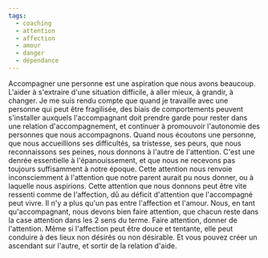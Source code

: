 ```yaml
---
tags:
  - coaching
  - attention
  - affection
  - amour
  - danger
  - dépendance
---
```

Accompagner une personne est une aspiration que nous avons beaucoup.
L'aider à s'extraire d'une situation difficile, à aller mieux, à grandir, à changer.
Je me suis rendu compte que quand je travaille avec une personne qui peut être fragilisée, des biais de comportements peuvent s'installer auxquels l'accompagnant doit prendre garde pour rester dans une relation d'accompagnement, et continuer à promouvoir l'autonomie des personnes que nous accompagnons.
Quand nous écoutons une personne, que nous accueillions ses difficultés, sa tristesse, ses peurs, que nous reconnaissons ses peines, nous donnons à l'autre de l'attention.
C'est une denrée essentielle à l'épanouissement, et que nous ne recevons pas toujours suffisamment à notre époque.
Cette attention nous renvoie inconsciemment à l'attention que notre parent aurait pu nous donner, ou à laquelle nous aspirions.
Cette attention que nous donnons peut être vite ressenti comme de l'affection, dû au déficit d'attention que l'accompagné peut vivre.
Il n'y a plus qu'un pas entre l'affection et l'amour.
Nous, en tant qu'accompagnant, nous devons bien faire attention, que chacun reste dans la case attention dans les 2 sens du terme. Faire attention, donner de l'attention.
Même si l'affection peut être douce et tentante, elle peut conduire à des lieux non désirés ou non désirable. Et vous pouvez créer un ascendant sur l'autre, et sortir de la relation d'aide.
